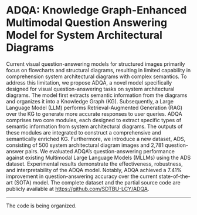 # ADQA: Knowledge Graph-Enhanced Multimodal Question Answering Model for System Architectural Diagrams
Current visual question-answering models for structured images primarily focus on flowcharts and structural diagrams, resulting in limited capability in comprehension system architectural diagrams with complex semantics. To address this limitation, we propose ADQA, a novel model specifically designed for visual question-answering tasks on system architectural diagrams. The model first extracts semantic information from the diagrams and organizes it into a Knowledge Graph (KG). Subsequently, a Large Language Model (LLM) performs Retrieval-Augmented Generation (RAG) over the KG to generate more accurate responses to user queries. ADQA comprises two core modules, each designed to extract specific types of semantic information from system architectural diagrams. The outputs of these modules are integrated to construct a comprehensive and semantically enriched KG. Furthermore, we introduce a new dataset, ADS, consisting of 500 system architectural diagram images and 2,781 question-answer pairs. We evaluated ADQA’s question-answering performance against existing Multimodal Large Language Models (MLLMs) using the ADS dataset. Experimental results demonstrate the effectiveness, robustness, and interpretability of the ADQA model. Notably, ADQA achieved a 7.41\% improvement in question-answering accuracy over the current state-of-the-art (SOTA) model. The complete dataset and the partial source code are publicly available at https://github.com/SDTBU-LCY/ADQA.
___
The code is being organized.
